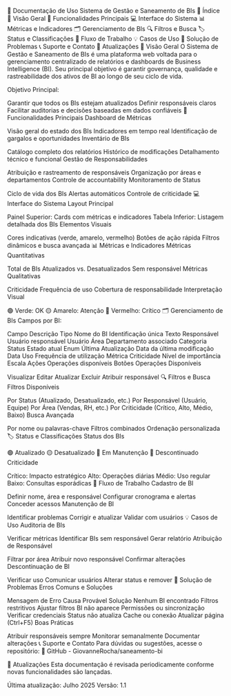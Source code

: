 📘 Documentação de Uso
Sistema de Gestão e Saneamento de BIs
📑 Índice
🎯 Visão Geral
🚀 Funcionalidades Principais
💻 Interface do Sistema
📊 Métricas e Indicadores
🗂️ Gerenciamento de BIs
🔍 Filtros e Busca
🏷️ Status e Classificações
🔄 Fluxo de Trabalho
💡 Casos de Uso
🔧 Solução de Problemas
📞 Suporte e Contato
🔄 Atualizações
🎯 Visão Geral
O Sistema de Gestão e Saneamento de BIs é uma plataforma web voltada para o gerenciamento centralizado de relatórios e dashboards de Business Intelligence (BI). Seu principal objetivo é garantir governança, qualidade e rastreabilidade dos ativos de BI ao longo de seu ciclo de vida.

Objetivo Principal:

Garantir que todos os BIs estejam atualizados
Definir responsáveis claros
Facilitar auditorias e decisões baseadas em dados confiáveis
🚀 Funcionalidades Principais
Dashboard de Métricas

Visão geral do estado dos BIs
Indicadores em tempo real
Identificação de gargalos e oportunidades
Inventário de BIs

Catálogo completo dos relatórios
Histórico de modificações
Detalhamento técnico e funcional
Gestão de Responsabilidades

Atribuição e rastreamento de responsáveis
Organização por áreas e departamentos
Controle de accountability
Monitoramento de Status

Ciclo de vida dos BIs
Alertas automáticos
Controle de criticidade
💻 Interface do Sistema
Layout Principal

Painel Superior: Cards com métricas e indicadores
Tabela Inferior: Listagem detalhada dos BIs
Elementos Visuais

Cores indicativas (verde, amarelo, vermelho)
Botões de ação rápida
Filtros dinâmicos e busca avançada
📊 Métricas e Indicadores
Métricas Quantitativas

Total de BIs
Atualizados vs. Desatualizados
Sem responsável
Métricas Qualitativas

Criticidade
Frequência de uso
Cobertura de responsabilidade
Interpretação Visual

🟢 Verde: OK
🟡 Amarelo: Atenção
🔴 Vermelho: Crítico
🗂️ Gerenciamento de BIs
Campos por BI:

Campo	Descrição	Tipo
Nome do BI	Identificação única	Texto
Responsável	Usuário responsável	Usuário
Área	Departamento associado	Categoria
Status	Estado atual	Enum
Última Atualização	Data da última modificação	Data
Uso	Frequência de utilização	Métrica
Criticidade	Nível de importância	Escala
Ações	Operações disponíveis	Botões
Operações Disponíveis

Visualizar
Editar
Atualizar
Excluir
Atribuir responsável
🔍 Filtros e Busca
Filtros Disponíveis

Por Status (Atualizado, Desatualizado, etc.)
Por Responsável (Usuário, Equipe)
Por Área (Vendas, RH, etc.)
Por Criticidade (Crítico, Alto, Médio, Baixo)
Busca Avançada

Por nome ou palavras-chave
Filtros combinados
Ordenação personalizada
🏷️ Status e Classificações
Status dos BIs

🟢 Atualizado
🟡 Desatualizado
🔵 Em Manutenção
🔴 Descontinuado
Criticidade

Crítico: Impacto estratégico
Alto: Operações diárias
Médio: Uso regular
Baixo: Consultas esporádicas
🔄 Fluxo de Trabalho
Cadastro de BI

Definir nome, área e responsável
Configurar cronograma e alertas
Conceder acessos
Manutenção de BI

Identificar problemas
Corrigir e atualizar
Validar com usuários
💡 Casos de Uso
Auditoria de BIs

Verificar métricas
Identificar BIs sem responsável
Gerar relatório
Atribuição de Responsável

Filtrar por área
Atribuir novo responsável
Confirmar alterações
Descontinuação de BI

Verificar uso
Comunicar usuários
Alterar status e remover
🔧 Solução de Problemas
Erros Comuns e Soluções

Mensagem de Erro	Causa Provável	Solução
Nenhum BI encontrado	Filtros restritivos	Ajustar filtros
BI não aparece	Permissões ou sincronização	Verificar credenciais
Status não atualiza	Cache ou conexão	Atualizar página (Ctrl+F5)
Boas Práticas

Atribuir responsáveis sempre
Monitorar semanalmente
Documentar alterações
📞 Suporte e Contato
Para dúvidas ou sugestões, acesse o repositório:
🔗 GitHub - GiovanneRocha/saneamento-bi

🔄 Atualizações
Esta documentação é revisada periodicamente conforme novas funcionalidades são lançadas.

Última atualização: Julho 2025
Versão: 1.1
